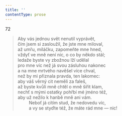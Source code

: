```yaml
---
title: ''
contentType: prose
---
```


72

> Aby vás jednou svět nenutil vyprávět,  
> čím jsem si zasloužil, že jste mne miloval,  
> až umřu, miláčku, zapomeňte mne hned,  
> vždyť ve mně není nic, o co by někdo stál;  
> ledaže byste vy zbožnou lží udělal  
> pro mne víc než já svou zásluhou nakonec  
> a na mne mrtvého navěšel více chval,  
> než by mi přiznala pravda, ten lakomec:  
> aby váš věrný cit neměli za faleš,  
> až byste kvůli mně chtěl o mně šířit klam,  
> nechť s mými ostatky pohřbí mé jméno též,  
> aby už nežilo k hanbě mně ani vám.  
>          Neboť já cítím stud, že nedovedu víc,  
>          a vy se styďte též, že máte rád mne — nic!
